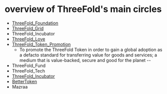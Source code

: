 # overview of ThreeFold's main circles

  - [ThreeFold_Foundation](https://github.com/threefoldfoundation/info_foundation/blob/master/docs/circles/ThreeFold_Foundation.md)
  - [ThreeFold_Grid](https://github.com/threefoldfoundation/info_foundation/blob/master/docs/circles/ThreeFold_Grid.md)
  - ThreeFold_Incubator
  - [ThreeFold_Love](https://github.com/threefoldfoundation/info_foundation/blob/master/docs/circles/ThreeFold_Love.md)
  - [ThreeFold_Token_Promotion](https://github.com/threefoldfoundation/info_foundation/blob/master/docs/circles/ThreeFold_Token_Promotion.md)
    - To promote the ThreeFold Token in order to gain a global adoption as a defacto standard for transferring value for goods and services; a medium that is value-backed, secure and good for the planet
    --
  - ThreeFold_Fund
  - ThreeFold_Tech
  - [ThreeFold_Incubator](https://github.com/threefoldfoundation/info_foundation/blob/master/docs/circles/ThreeFold_Incubator.md)
  - [BetterToken](https://github.com/threefoldfoundation/info_foundation/blob/master/docs/circles/BetterToken.md)
  - Mazraa
